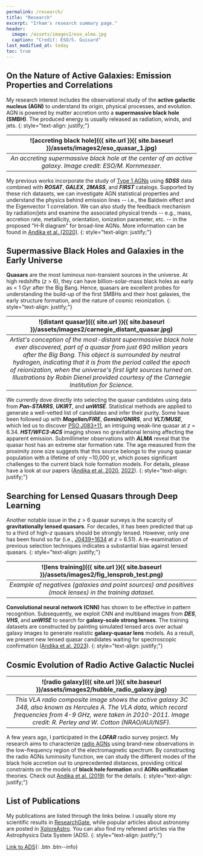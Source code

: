 ```yaml
---
permalink: /research/
title: "Research"
excerpt: "Irham's research summary page."
header:
  image: /assets/images2/eso_alma.jpg
  caption: "Credit: ESO/S. Guisard"
last_modified_at: today
toc: true
---
```


## On the Nature of Active Galaxies: Emission Properties and Correlations

My research interest includes the observational study of the **active galactic nucleus (AGN)** to understand its origin, physical processes, and evolution. 
AGN is powered by matter accretion onto a **supermassive black hole (SMBH)**. 
The produced energy is usually released as radiation, winds, and jets. 
{: style="text-align: justify;"}

| ![accreting black hole]({{ site.url }}{{ site.baseurl }}/assets/images2/eso_quasar_1.jpg) |
|:--:| 
| *An accreting supermassive black hole at the center of an active galaxy. Image credit: ESO/M. Kornmesser.* |

My previous works incorporate the study of <u>Type 1 AGNs</u> using ***SDSS*** data combined with ***ROSAT***, ***GALEX***, ***2MASS***, and ***FIRST*** catalogs. 
Supported by these rich datasets, we can investigate AGN statistical properties and understand the physics behind emission lines -- i.e., the Baldwin effect and the Eigenvector 1 correlation. 
We can also study the feedback mechanism by radiation/jets and examine the associated physical trends -- e.g., mass, accretion rate, metallicity, orientation, ionization parameter, etc. -- in the proposed "H-R diagram" for broad-line AGNs. 
More information can be found in [Andika et al. (2020)](https://onlinelibrary.wiley.com/doi/full/10.1002/asna.202013697).
{: style="text-align: justify;"}

## Supermassive Black Holes and Galaxies in the Early Universe
**Quasars** are the most luminous non-transient sources in the universe.
At high redshifts (*z* > 6), they can have billion-solar-mass black holes as early as < 1 Gyr after the Big Bang. 
Hence, quasars are excellent probes for understanding the build-up of the first SMBHs and their host galaxies, the early structure formation, and the nature of cosmic reionization.
{: style="text-align: justify;"}

| ![distant quasar]({{ site.url }}{{ site.baseurl }}/assets/images2/carnegie_distant_quasar.jpg) | 
|:--:| 
| *Artist's conception of the most-distant supermassive black hole ever discovered, part of a quasar from just 690 million years after the Big Bang. This object is surrounded by neutral hydrogen, indicating that it is from the period called the epoch of reionization, when the universe's first light sources turned on. Illustrations by Robin Dienel provided courtesy of the Carnegie Institution for Science.* |

We currently dove directly into selecting the quasar candidates using data from ***Pan-STARRS***, ***UKIRT***, and ***unWISE***.
Statistical methods are applied to generate a well-vetted list of candidates and infer their purity. 
Some have been followed up with ***Magellan/FIRE***, ***Gemini/GNIRS***, and ***VLT/MUSE***, which led us to discover <u>PSO J083+11</u>, an intriguing weak-line quasar at *z* = 6.34. 
***HST/WFC3-ACS*** imaging shows no gravitational lensing affecting the apparent emission.
Submillimeter observations with ***ALMA*** reveal that the quasar host has an extreme star formation rate. 
The age measured from the proximity zone size suggests that this source belongs to the young quasar population with a lifetime of only ~10,000 yr, which poses significant challenges to the current black hole formation models.
For details, please have a look at our papers ([Andika et al. 2020](https://ui.adsabs.harvard.edu/abs/2020ApJ...903...34A/abstract), [2022](https://ui.adsabs.harvard.edu/abs/2022arXiv220401245T/abstract)).
{: style="text-align: justify;"}

## Searching for Lensed Quasars through Deep Learning
Another notable issue in the *z* > 6 quasar surveys is the scarcity of **gravitationally lensed quasars**.
For decades, it has been predicted that up to a third of high-*z* quasars should be strongly lensed.
However, only one has been found so far (i.e., <u>J0439+1634</u> at *z* = 6.51).
A re-examination of previous selection techniques indicates a substantial bias against lensed quasars.
{: style="text-align: justify;"}

| ![lens training]({{ site.url }}{{ site.baseurl }}/assets/images2/fig_lensprob_test.png) | 
|:--:| 
| *Example of negatives (galaxies and point sources) and positives (mock lenses) in the training dataset.*|

**Convolutional neural network (CNN)** has shown to be effective in pattern recognition.
Subsequently, we exploit CNN and multiband images from ***DES***, ***VHS***, and ***unWISE*** to search for **galaxy-scale strong lenses**.
The training datasets are constructed by painting simulated lensed arcs over actual galaxy images to generate realistic **galaxy-quasar lens** models.
As a result, we present new lensed quasar candidates waiting for spectroscopic confirmation ([Andika et al. 2023](https://ui.adsabs.harvard.edu/abs/2022arXiv221114543T/abstract)).
{: style="text-align: justify;"}

## Cosmic Evolution of Radio Active Galactic Nuclei

| ![radio galaxy]({{ site.url }}{{ site.baseurl }}/assets/images2/hubble_radio_galaxy.jpg) | 
|:--:| 
| *This VLA radio composite image shows the active galaxy 3C 348, also known as Hercules A. The VLA data, which record frequencies from 4-9 GHz, were taken in 2010-2011. Image credit: R. Perley and W. Cotton (NRAO/AUI/NSF).* |

A few years ago, I participated in the ***LOFAR*** radio survey project. 
My research aims to characterize <u>radio AGNs</u> using brand-new observations in the low-frequency region of the electromagnetic spectrum. 
By constructing the radio AGNs luminosity function, we can study the different modes of the black hole accretion out to unprecedented distances, providing critical constraints on the models of **black hole formation** and **AGNs unification** theories. 
Check out [Andika et al. (2019)](https://iopscience.iop.org/article/10.1088/1742-6596/1231/1/012005) for the details.
{: style="text-align: justify;"}

## List of Publications

My publications are listed through the links below. 
I usually store my scientific results in [ResearchGate](https://www.researchgate.net/profile/Irham_Andika/publications), while popular articles about astronomy are posted in [XploreAstro](https://xploreastro.wordpress.com/category/astrophysics/).
You can also find my refereed articles via the Astrophysics Data System (ADS).
{: style="text-align: justify;"}

[<i class='fas fa-space-shuttle'></i> Link to ADS](https://ui.adsabs.harvard.edu/search/q=orcid%3A0000-0001-6102-9526&sort=date%20desc%2C%20bibcode%20desc&p_=0){: .btn .btn--info}
